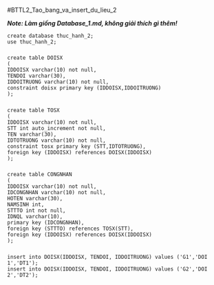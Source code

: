 #BTTL2_Tao_bang_va_insert_du_lieu_2

***Note: Làm giống Database_1.md, không giải thích gì thêm!***

    create database thuc_hanh_2;
    use thuc_hanh_2;
##### 
    create table DOISX
    (
    IDDOISX varchar(10) not null,
    TENDOI varchar(30),
    IDDOITRUONG varchar(10) not null,
    constraint doisx primary key (IDDOISX,IDDOITRUONG)
    );
##### 
    create table TOSX
    (
    IDDOISX varchar(10) not null,
    STT int auto_increment not null,
    TEN varchar(30),
    IDTOTRUONG varchar(10) not null,
    constraint tosx primary key (STT,IDTOTRUONG),
    foreign key (IDDOISX) references DOISX(IDDOISX)
    );
##### 
    create table CONGNHAN 
    (
    IDDOISX varchar(10) not null,
    IDCONGNHAN varchar(10) not null,
    HOTEN varchar(30),
    NAMSINH int,
    STTTO int not null,
    IDNQL varchar(10),
    primary key (IDCONGNHAN),
    foreign key (STTTO) references TOSX(STT),
    foreign key (IDDOISX) references DOISX(IDDOISX)
    );
##### 
    insert into DOISX(IDDOISX, TENDOI, IDDOITRUONG) values ('G1','DOI 1','DT1');
    insert into DOISX(IDDOISX, TENDOI, IDDOITRUONG) values ('G2','DOI 2','DT2');
